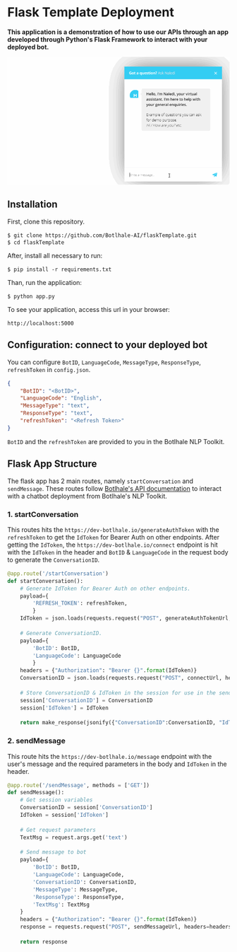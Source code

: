 # Flask Template Deployment
**This application is a demonstration of how to use our APIs through an app developed through Python's Flask Framework to interact with your deployed bot.**

![Demo](static/img/FlaskTemplate.gif)
## Installation

First, clone this repository.

    $ git clone https://github.com/Botlhale-AI/flaskTemplate.git
    $ cd flaskTemplate

After, install all necessary to run:

    $ pip install -r requirements.txt

Than, run the application:

	$ python app.py

To see your application, access this url in your browser: 

	http://localhost:5000

## Configuration: connect to your deployed bot
You can configure `BotID`, `LanguageCode`, `MessageType`, `ResponseType`, `refreshToken` in `config.json`. 

```json
{
    "BotID": "<BotID>",
    "LanguageCode": "English",
    "MessageType": "text",
    "ResponseType": "text",
    "refreshToken": "<Refresh Token>"
}
```

`BotID` and the `refreshToken` are provided to you in the Botlhale NLP Toolkit.

## Flask App Structure
The flask app has 2 main routes, namely `startConversation` and `sendMessage`. These routes follow [Botlhale's API documentation](https://botlhale-ai.stoplight.io/docs/rest-apis/docs/REST%20APIs/0-chatbots.md) to interact with a chatbot deployment from Botlhale's NLP Toolkit. 

### 1. startConversation
 This routes hits the `https://dev-botlhale.io/generateAuthToken` with the `refreshToken` to get the `IdToken` for Bearer Auth on other endpoints. After getting the `IdToken`, the `https://dev-botlhale.io/connect` endpoint is hit with the `IdToken` in the header and `BotID` & `LanguageCode` in the request body to generate the `ConversationID`.

```python
@app.route('/startConversation')
def startConversation():
    # Generate IdToken for Bearer Auth on other endpoints.
    payload={
        'REFRESH_TOKEN': refreshToken,
        }
    IdToken = json.loads(requests.request("POST", generateAuthTokenUrl, data=payload).content)['AuthenticationResult']['IdToken']

    # Generate ConversationID.
    payload={
        'BotID': BotID,
        'LanguageCode': LanguageCode
        }
    headers = {"Authorization": "Bearer {}".format(IdToken)}
    ConversationID = json.loads(requests.request("POST", connectUrl, headers=headers, data=payload).content)['ConversationID']

    # Store ConversationID & IdToken in the session for use in the sendMessage route.
    session['ConversationID'] = ConversationID
    session['IdToken'] = IdToken

    return make_response(jsonify({"ConversationID":ConversationID, "IdToken":IdToken}), 200)
```

### 2. sendMessage
This route hits the `https://dev-botlhale.io/message` endpoint with the user's message and the required parameters in the body and `IdToken` in the header.

```python
@app.route('/sendMessage', methods = ['GET'])
def sendMessage():
    # Get session variables
    ConversationID = session['ConversationID']
    IdToken = session['IdToken']

    # Get request parameters
    TextMsg = request.args.get('text')

    # Send message to bot
    payload={
        'BotID': BotID,
        'LanguageCode': LanguageCode,
        'ConversationID': ConversationID,
        'MessageType': MessageType,
        'ResponseType': ResponseType,
        'TextMsg': TextMsg
    }
    headers = {"Authorization": "Bearer {}".format(IdToken)}
    response = requests.request("POST", sendMessageUrl, headers=headers, data=payload).text

    return response
```
